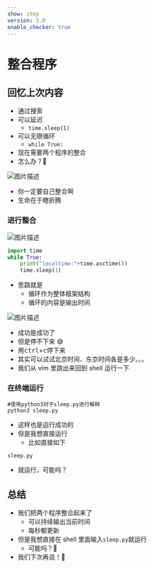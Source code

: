 ```yaml
---
show: step
version: 1.0
enable_checker: true
---
```


# 整合程序

## 回忆上次内容

- 通过搜索
- 可以延迟
  - `time.sleep(1)`
- 可以无限循环
  - `while True:`
- 现在需要两个程序的整合
- 怎么办？🤔

![图片描述](https://doc.shiyanlou.com/courses/uid1190679-20220311-1646962220975)

- 你一定要自己整合啊
- 生命在于瞎折腾

### 进行整合

![图片描述](https://doc.shiyanlou.com/courses/uid1190679-20220311-1646962290986)

```python
import time
while True:
	print("localtime:"+time.asctime())
	time.sleep(1)
```

- 思路就是
  - 循环作为整体框架结构
  - 循环的内容是输出时间

![图片描述](https://doc.shiyanlou.com/courses/uid1190679-20210220-1613830348663)

- 成功是成功了
- 但是停不下来 😅
- 用<kbd>ctrl</kbd>+<kbd>c</kbd>停下来
- 其实可以试试北京时间、东京时间各是多少。。。
- 我们从 vim 里跳出来回到 shell 运行一下

### 在终端运行

```shell
#使用python3对于sleep.py进行解释
python3 sleep.py
```

- 这样也是运行成功的
- 但是我想直接运行
  - 比如直接如下

```shell
sleep.py
```

- 就运行，可能吗？

## 总结

- 我们把两个程序整合起来了
  - 可以持续输出当前时间
  - 每秒都更新
- 但是我想直接在 shell 里面输入`sleep.py`就运行
  - 可能吗？🤔
- 我们下次再说！👋
